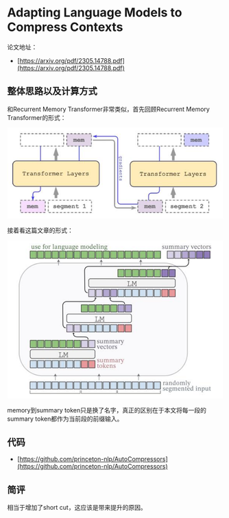 # Adapting Language Models to Compress Contexts

论文地址：

- [https://arxiv.org/pdf/2305.14788.pdf](https://arxiv.org/pdf/2305.14788.pdf)



## 整体思路以及计算方式

和Recurrent Memory Transformer非常类似，首先回顾Recurrent Memory Transformer的形式：

![](../.Photo/Memory/3.jpg)

接着看这篇文章的形式：

![](../.Photo/Memory/4.jpg)

memory到summary token只是换了名字，真正的区别在于本文将每一段的summary token都作为当前段的前缀输入。



## 代码

- [https://github.com/princeton-nlp/AutoCompressors](https://github.com/princeton-nlp/AutoCompressors)



## 简评

相当于增加了short cut，这应该是带来提升的原因。
